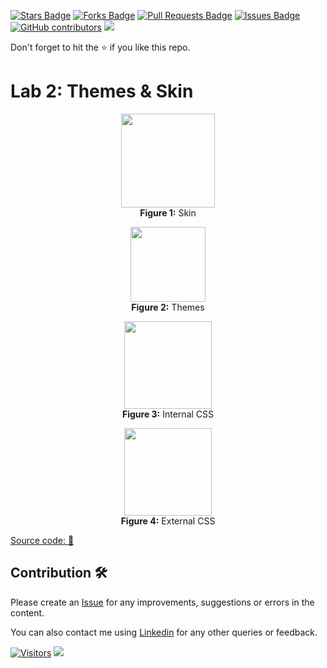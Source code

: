 <a href="https://github.com/drshahizan/learn-aspnet/stargazers"><img src="https://img.shields.io/github/stars/drshahizan/learn-aspnet" alt="Stars Badge"/></a>
<a href="https://github.com/drshahizan/learn-aspnet/network/members"><img src="https://img.shields.io/github/forks/drshahizan/learn-aspnet" alt="Forks Badge"/></a>
<a href="https://github.com/drshahizan/learn-aspnet/pulls"><img src="https://img.shields.io/github/issues-pr/drshahizan/learn-aspnet" alt="Pull Requests Badge"/></a>
<a href="https://github.com/drshahizan/learn-aspnet/issues"><img src="https://img.shields.io/github/issues/drshahizan/learn-aspnet" alt="Issues Badge"/></a>
<a href="https://github.com/drshahizan/learn-aspnet/graphs/contributors"><img alt="GitHub contributors" src="https://img.shields.io/github/contributors/drshahizan/learn-aspnet?color=2b9348"></a>
![](https://visitor-badge.glitch.me/badge?page_id=drshahizan/learn-aspnet)

Don't forget to hit the :star: if you like this repo.

# Lab 2: Themes & Skin

<p align="center">
<img src="https://github.com/drshahizan/learn-aspnet/blob/main/lab/styles/images/Lab21.png"  height="150" /></br>
<b>Figure 1:</b> Skin
</p>

<p align="center">
<img src="https://github.com/drshahizan/learn-aspnet/blob/main/lab/styles/images/Lab22.png"  height="120" /></br>
<b>Figure 2:</b> Themes
</p>

<p align="center">
<img src="https://github.com/drshahizan/learn-aspnet/blob/main/lab/styles/images/Lab23.png"  height="140" /></br>
<b>Figure 3:</b> Internal CSS
</p>

<p align="center">
<img src="https://github.com/drshahizan/learn-aspnet/blob/main/lab/styles/images/Lab24.png"  height="140" /></br>
<b>Figure 4:</b> External CSS
</p>

[Source code: 💾](https://drive.google.com/file/d/1Ew90gdBBydzMhSQxeATwegYghscMATgI/view?usp=share_link)

## Contribution 🛠️
Please create an [Issue](https://github.com/drshahizan/Python_EDA/issues) for any improvements, suggestions or errors in the content.

You can also contact me using [Linkedin](https://www.linkedin.com/in/drshahizan/) for any other queries or feedback.

[![Visitors](https://api.visitorbadge.io/api/visitors?path=https%3A%2F%2Fgithub.com%2Fdrshahizan&labelColor=%23697689&countColor=%23555555&style=plastic)](https://visitorbadge.io/status?path=https%3A%2F%2Fgithub.com%2Fdrshahizan)
![](https://hit.yhype.me/github/profile?user_id=81284918)
